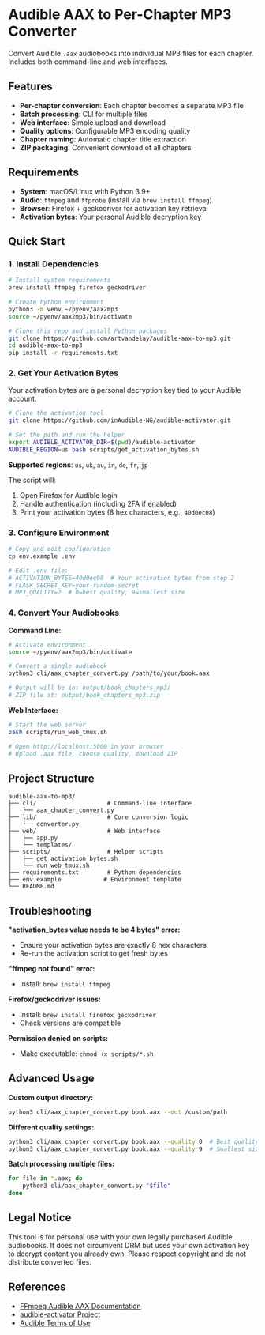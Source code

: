 # Audible AAX to Per-Chapter MP3 Converter

Convert Audible `.aax` audiobooks into individual MP3 files for each chapter. Includes both command-line and web interfaces.

## Features

- **Per-chapter conversion**: Each chapter becomes a separate MP3 file
- **Batch processing**: CLI for multiple files
- **Web interface**: Simple upload and download
- **Quality options**: Configurable MP3 encoding quality
- **Chapter naming**: Automatic chapter title extraction
- **ZIP packaging**: Convenient download of all chapters

## Requirements

- **System**: macOS/Linux with Python 3.9+
- **Audio**: `ffmpeg` and `ffprobe` (install via `brew install ffmpeg`)
- **Browser**: Firefox + geckodriver for activation key retrieval
- **Activation bytes**: Your personal Audible decryption key

## Quick Start

### 1. Install Dependencies

```bash
# Install system requirements
brew install ffmpeg firefox geckodriver

# Create Python environment
python3 -m venv ~/pyenv/aax2mp3
source ~/pyenv/aax2mp3/bin/activate

# Clone this repo and install Python packages
git clone https://github.com/artvandelay/audible-aax-to-mp3.git
cd audible-aax-to-mp3
pip install -r requirements.txt
```

### 2. Get Your Activation Bytes

Your activation bytes are a personal decryption key tied to your Audible account.

```bash
# Clone the activation tool
git clone https://github.com/inAudible-NG/audible-activator.git

# Set the path and run the helper
export AUDIBLE_ACTIVATOR_DIR=$(pwd)/audible-activator
AUDIBLE_REGION=us bash scripts/get_activation_bytes.sh
```

**Supported regions**: `us`, `uk`, `au`, `in`, `de`, `fr`, `jp`

The script will:
1. Open Firefox for Audible login
2. Handle authentication (including 2FA if enabled)  
3. Print your activation bytes (8 hex characters, e.g., `40d0ec08`)

### 3. Configure Environment

```bash
# Copy and edit configuration
cp env.example .env

# Edit .env file:
# ACTIVATION_BYTES=40d0ec08  # Your activation bytes from step 2
# FLASK_SECRET_KEY=your-random-secret
# MP3_QUALITY=2  # 0=best quality, 9=smallest size
```

### 4. Convert Your Audiobooks

**Command Line:**
```bash
# Activate environment
source ~/pyenv/aax2mp3/bin/activate

# Convert a single audiobook
python3 cli/aax_chapter_convert.py /path/to/your/book.aax

# Output will be in: output/book_chapters_mp3/
# ZIP file at: output/book_chapters_mp3.zip
```

**Web Interface:**
```bash
# Start the web server
bash scripts/run_web_tmux.sh

# Open http://localhost:5000 in your browser
# Upload .aax file, choose quality, download ZIP
```

## Project Structure

```
audible-aax-to-mp3/
├── cli/                    # Command-line interface
│   └── aax_chapter_convert.py
├── lib/                    # Core conversion logic
│   └── converter.py
├── web/                    # Web interface
│   ├── app.py
│   └── templates/
├── scripts/                # Helper scripts
│   ├── get_activation_bytes.sh
│   └── run_web_tmux.sh
├── requirements.txt        # Python dependencies
├── env.example            # Environment template
└── README.md
```

## Troubleshooting

**"activation_bytes value needs to be 4 bytes" error:**
- Ensure your activation bytes are exactly 8 hex characters
- Re-run the activation script to get fresh bytes

**"ffmpeg not found" error:**
- Install: `brew install ffmpeg`

**Firefox/geckodriver issues:**
- Install: `brew install firefox geckodriver`
- Check versions are compatible

**Permission denied on scripts:**
- Make executable: `chmod +x scripts/*.sh`

## Advanced Usage

**Custom output directory:**
```bash
python3 cli/aax_chapter_convert.py book.aax --out /custom/path
```

**Different quality settings:**
```bash
python3 cli/aax_chapter_convert.py book.aax --quality 0  # Best quality
python3 cli/aax_chapter_convert.py book.aax --quality 9  # Smallest size
```

**Batch processing multiple files:**
```bash
for file in *.aax; do
    python3 cli/aax_chapter_convert.py "$file"
done
```

## Legal Notice

This tool is for personal use with your own legally purchased Audible audiobooks. It does not circumvent DRM but uses your own activation key to decrypt content you already own. Please respect copyright and do not distribute converted files.

## References

- [FFmpeg Audible AAX Documentation](https://ffmpeg.org/ffmpeg-all.html#Audible-AAX)
- [audible-activator Project](https://github.com/inAudible-NG/audible-activator)
- [Audible Terms of Use](https://www.audible.com/conditions-of-use)
